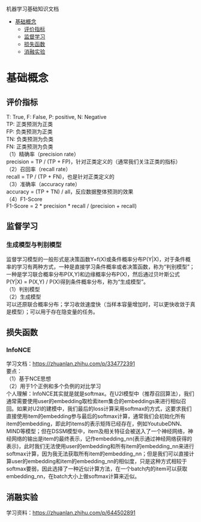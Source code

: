 机器学习基础知识文档
- [基础概念](#基础概念)
  - [评价指标](#评价指标)  
  - [监督学习](#监督学习)  
  - [损失函数](#损失函数)  
  - [消融实验](#消融实验)  

# 基础概念
## 评价指标
T: True, F: False, P: positive, N: Negative  
TP: 正类预测为正类  
FP: 负类预测为正类  
TN: 负类预测为负类  
FN: 正类预测为负类  
（1）精确率（precision rate）  
precision = TP / (TP + FP)，针对正类定义的（通常我们关注正类的指标）  
（2）召回率（recall rate）  
recall = TP / (TP + FN)，也是针对正类定义的   
（3）准确率（accuracy rate）  
accuracy = (TP + TN) / all，反应数据整体预测的效果  
（4）F1-Score  
F1-Score = 2 * precision * recall / (precision + recall)  

## 监督学习
### 生成模型与判别模型
监督学习模型的一般形式是决策函数Y=f(X)或条件概率分布P(Y|X)，对于条件概率的学习有两种方式，一种是直接学习条件概率或者决策函数，称为“判别模型”；一种是学习联合概率分布P(X,Y)和边缘概率分布P(X)，然后通过贝叶斯公式P(Y|X) = P(X,Y) / P(X)得到条件概率分布，称为“生成模型”。  
（1）判别模型  
（2）生成模型  
  可以还原联合概率分布；学习收敛速度快（当样本容量增加时，可以更快收敛于真是模型）；可以用于存在隐变量的任务。  

## 损失函数
### InfoNCE
学习文档：https://zhuanlan.zhihu.com/p/334772391  
要点：  
（1）基于NCE思想  
（2）用于1个正例和多个负例的对比学习  
个人理解：InfoNCE其实就是就是softmax。在U2I模型中（推荐召回算法），我们通常需要使用user的embedding取检索item集合的embeddings来进行相似召回。如果对U2I的建模中，我们最后的loss计算采用softmax的方式，这要求我们直接使用item的embedding参与最后的softmax计算，通常我们会初始化所有item的embedding，即此时items的表示矩阵已经存在，例如YoutubeDNN、MIND等模型；但在DSSM模型中，item及相关特征会被送入了一个神经网络，神经网络的输出是item的最终表示，记作embedding_nn(表示通过神经网络获得的表示)，此时我们无法使用user的embedding和所有item的embedding_nn来进行softmax计算，因为我无法获取所有item的embedding_nn；但是我们可以直接计算user的embedding和item的embedding_nn的相似度，只是这种方式相较于softmax要弱，因此选择了一种近似计算方法，在一个batch内的item可以获取embedding_nn，在batch大小上做softmax计算来近似。  

## 消融实验
学习资料：https://zhuanlan.zhihu.com/p/644502891  


